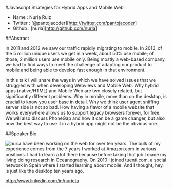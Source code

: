 #Javascript Strategies for Hybrid Apps and Mobile Web

* Name      : Nuria Ruiz
* Twitter   : [@pantojacoder][http://twitter.com/pantojacoder]
* Github    : [nuria][http://github.com/nuria]

##Abstract

In 2011 and 2012 we saw our traffic rapidly migrating to mobile. In 2013, of the 5 million 
unique users we get in a week, about 50% use mobile; of those, 2 million users use mobile only. 
Being mostly a web-based company, we had to find ways to meet the challenge of adapting 
our product to mobile and being able to develop fast enough in that environment.

In this talk I will share the ways in which we have solved issues that we struggled 
with when developing Webviews and Mobile Web. Why hybrid apps (native/HTML) and Mobile Web 
are two closely related, but significantly different problems. Why in mobile, more than on the desktop, is crucial to know 
you user base in detail. Why we think user agent sniffing server side is not so bad. How having a 
flavor of a mobile website that works everywhere allows us to support legacy 
browsers forever, for free. We will also discuss PhoneGap and how it can be a game changer, but also how 
the best way to use it in a hybrid app might not be the obvious one. 


##Speaker Bio

![nuria](images/nuria.png)
 have been working on the web for over ten years. The bulk of my experience comes from the 7 years 
 I worked at Amazon.com in various positions. I had to learn a lot there because before taking that job 
 I made my living doing research in Oceanography. On 2010 I joined tuenti.com, a social network in Spain where 
 I started learning about mobile. And I thought, hey, is just like the desktop ten years ago.
 
 http://www.linkedin.com/in/nurieta

[@pantojacoder]:http://twitter.com/pantojacoder
[nuria]:http://github.com/nuria


